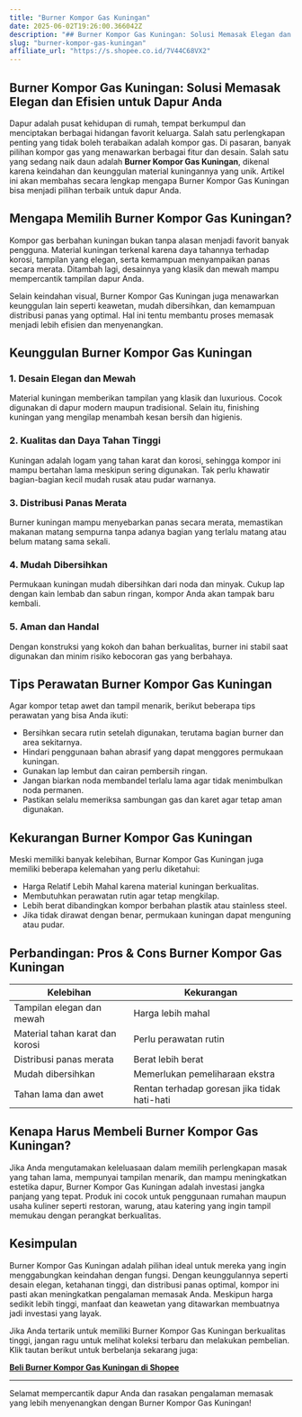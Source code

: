 ```yaml
---
title: "Burner Kompor Gas Kuningan"
date: 2025-06-02T19:26:00.366042Z
description: "## Burner Kompor Gas Kuningan: Solusi Memasak Elegan dan Efisien untuk Dapur Anda..."
slug: "burner-kompor-gas-kuningan"
affiliate_url: "https://s.shopee.co.id/7V44C68VX2"
---
```

## Burner Kompor Gas Kuningan: Solusi Memasak Elegan dan Efisien untuk Dapur Anda

Dapur adalah pusat kehidupan di rumah, tempat berkumpul dan menciptakan berbagai hidangan favorit keluarga. Salah satu perlengkapan penting yang tidak boleh terabaikan adalah kompor gas. Di pasaran, banyak pilihan kompor gas yang menawarkan berbagai fitur dan desain. Salah satu yang sedang naik daun adalah **Burner Kompor Gas Kuningan**, dikenal karena keindahan dan keunggulan material kuningannya yang unik. Artikel ini akan membahas secara lengkap mengapa Burner Kompor Gas Kuningan bisa menjadi pilihan terbaik untuk dapur Anda.

## Mengapa Memilih Burner Kompor Gas Kuningan?

Kompor gas berbahan kuningan bukan tanpa alasan menjadi favorit banyak pengguna. Material kuningan terkenal karena daya tahannya terhadap korosi, tampilan yang elegan, serta kemampuan menyampaikan panas secara merata. Ditambah lagi, desainnya yang klasik dan mewah mampu mempercantik tampilan dapur Anda.

Selain keindahan visual, Burner Kompor Gas Kuningan juga menawarkan keunggulan lain seperti keawetan, mudah dibersihkan, dan kemampuan distribusi panas yang optimal. Hal ini tentu membantu proses memasak menjadi lebih efisien dan menyenangkan.

## Keunggulan Burner Kompor Gas Kuningan

### 1. Desain Elegan dan Mewah
Material kuningan memberikan tampilan yang klasik dan luxurious. Cocok digunakan di dapur modern maupun tradisional. Selain itu, finishing kuningan yang mengilap menambah kesan bersih dan higienis.

### 2. Kualitas dan Daya Tahan Tinggi
Kuningan adalah logam yang tahan karat dan korosi, sehingga kompor ini mampu bertahan lama meskipun sering digunakan. Tak perlu khawatir bagian-bagian kecil mudah rusak atau pudar warnanya.

### 3. Distribusi Panas Merata
Burner kuningan mampu menyebarkan panas secara merata, memastikan makanan matang sempurna tanpa adanya bagian yang terlalu matang atau belum matang sama sekali.

### 4. Mudah Dibersihkan
Permukaan kuningan mudah dibersihkan dari noda dan minyak. Cukup lap dengan kain lembab dan sabun ringan, kompor Anda akan tampak baru kembali.

### 5. Aman dan Handal
Dengan konstruksi yang kokoh dan bahan berkualitas, burner ini stabil saat digunakan dan minim risiko kebocoran gas yang berbahaya.

## Tips Perawatan Burner Kompor Gas Kuningan

Agar kompor tetap awet dan tampil menarik, berikut beberapa tips perawatan yang bisa Anda ikuti:

- Bersihkan secara rutin setelah digunakan, terutama bagian burner dan area sekitarnya.
- Hindari penggunaan bahan abrasif yang dapat menggores permukaan kuningan.
- Gunakan lap lembut dan cairan pembersih ringan.
- Jangan biarkan noda membandel terlalu lama agar tidak menimbulkan noda permanen.
- Pastikan selalu memeriksa sambungan gas dan karet agar tetap aman digunakan.

## Kekurangan Burner Kompor Gas Kuningan

Meski memiliki banyak kelebihan, Burnar Kompor Gas Kuningan juga memiliki beberapa kelemahan yang perlu diketahui:

- Harga Relatif Lebih Mahal karena material kuningan berkualitas.
- Membutuhkan perawatan rutin agar tetap mengkilap.
- Lebih berat dibandingkan kompor berbahan plastik atau stainless steel.
- Jika tidak dirawat dengan benar, permukaan kuningan dapat menguning atau pudar.

## Perbandingan: Pros & Cons Burner Kompor Gas Kuningan

| Kelebihan                                      | Kekurangan                         |
|------------------------------------------------|----------------------------------|
| Tampilan elegan dan mewah                     | Harga lebih mahal               |
| Material tahan karat dan korosi               | Perlu perawatan rutin          |
| Distribusi panas merata                       | Berat lebih berat               |
| Mudah dibersihkan                            | Memerlukan pemeliharaan ekstra |
| Tahan lama dan awet                          | Rentan terhadap goresan jika tidak hati-hati |

## Kenapa Harus Membeli Burner Kompor Gas Kuningan?

Jika Anda mengutamakan keleluasaan dalam memilih perlengkapan masak yang tahan lama, mempunyai tampilan menarik, dan mampu meningkatkan estetika dapur, Burner Kompor Gas Kuningan adalah investasi jangka panjang yang tepat. Produk ini cocok untuk penggunaan rumahan maupun usaha kuliner seperti restoran, warung, atau katering yang ingin tampil memukau dengan perangkat berkualitas.

## Kesimpulan

Burner Kompor Gas Kuningan adalah pilihan ideal untuk mereka yang ingin menggabungkan keindahan dengan fungsi. Dengan keunggulannya seperti desain elegan, ketahanan tinggi, dan distribusi panas optimal, kompor ini pasti akan meningkatkan pengalaman memasak Anda. Meskipun harga sedikit lebih tinggi, manfaat dan keawetan yang ditawarkan membuatnya jadi investasi yang layak.

Jika Anda tertarik untuk memiliki Burner Kompor Gas Kuningan berkualitas tinggi, jangan ragu untuk melihat koleksi terbaru dan melakukan pembelian. Klik tautan berikut untuk berbelanja sekarang juga:  

[**Beli Burner Kompor Gas Kuningan di Shopee**](https://s.shopee.co.id/7V44C68VX2)

---

Selamat mempercantik dapur Anda dan rasakan pengalaman memasak yang lebih menyenangkan dengan Burner Kompor Gas Kuningan!